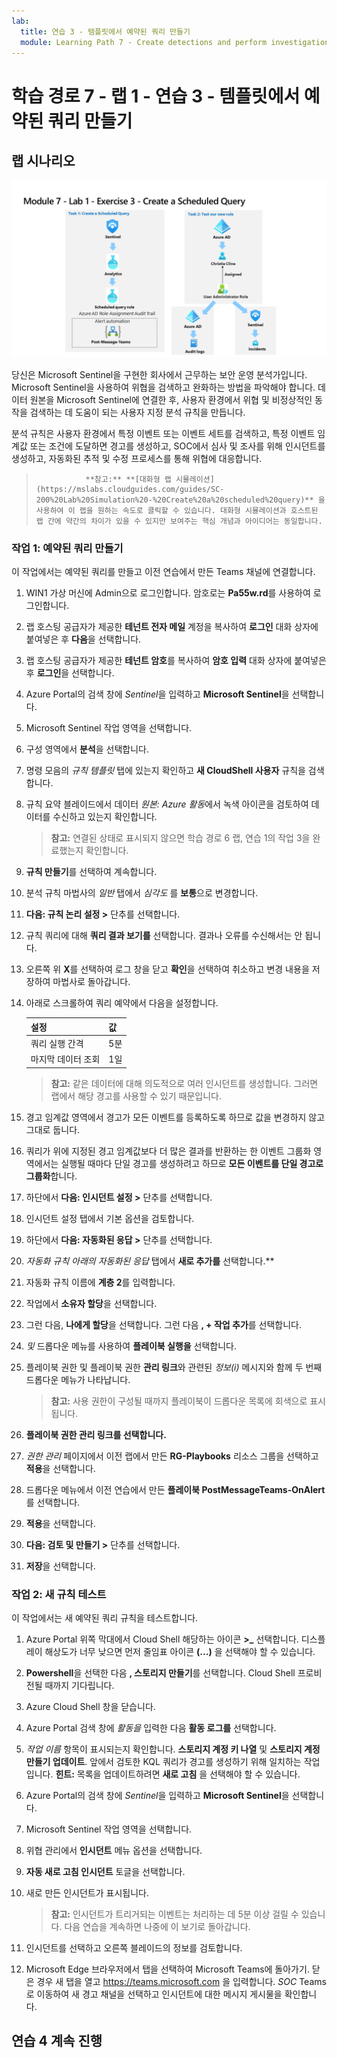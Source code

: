 ```yaml
---
lab:
  title: 연습 3 - 템플릿에서 예약된 쿼리 만들기
  module: Learning Path 7 - Create detections and perform investigations using Microsoft Sentinel
---
```


# 학습 경로 7 - 랩 1 - 연습 3 - 템플릿에서 예약된 쿼리 만들기

## 랩 시나리오

![랩 개요입니다.](../Media/SC-200-Lab_Diagrams_Mod7_L1_Ex3.png)

당신은 Microsoft Sentinel을 구현한 회사에서 근무하는 보안 운영 분석가입니다. Microsoft Sentinel을 사용하여 위협을 검색하고 완화하는 방법을 파악해야 합니다. 데이터 원본을 Microsoft Sentinel에 연결한 후, 사용자 환경에서 위협 및 비정상적인 동작을 검색하는 데 도움이 되는 사용자 지정 분석 규칙을 만듭니다.

분석 규칙은 사용자 환경에서 특정 이벤트 또는 이벤트 세트를 검색하고, 특정 이벤트 임계값 또는 조건에 도달하면 경고를 생성하고, SOC에서 심사 및 조사를 위해 인시던트를 생성하고, 자동화된 추적 및 수정 프로세스를 통해 위협에 대응합니다.

>                **참고:** **[대화형 랩 시뮬레이션](https://mslabs.cloudguides.com/guides/SC-200%20Lab%20Simulation%20-%20Create%20a%20scheduled%20query)** 을 사용하여 이 랩을 원하는 속도로 클릭할 수 있습니다. 대화형 시뮬레이션과 호스트된 랩 간에 약간의 차이가 있을 수 있지만 보여주는 핵심 개념과 아이디어는 동일합니다. 


### 작업 1: 예약된 쿼리 만들기

이 작업에서는 예약된 쿼리를 만들고 이전 연습에서 만든 Teams 채널에 연결합니다.

1. WIN1 가상 머신에 Admin으로 로그인합니다. 암호로는 **Pa55w.rd**를 사용하여 로그인합니다.  

1. 랩 호스팅 공급자가 제공한 **테넌트 전자 메일** 계정을 복사하여 **로그인** 대화 상자에 붙여넣은 후 **다음**을 선택합니다.

1. 랩 호스팅 공급자가 제공한 **테넌트 암호**를 복사하여 **암호 입력** 대화 상자에 붙여넣은 후 **로그인**을 선택합니다.

1. Azure Portal의 검색 창에 *Sentinel*을 입력하고 **Microsoft Sentinel**을 선택합니다.

1. Microsoft Sentinel 작업 영역을 선택합니다.

1. 구성 영역에서 **분석**을 선택합니다.

1. 명령 모음의 *규칙 템플릿* 탭에 있는지 확인하고 **새 CloudShell 사용자** 규칙을 검색합니다.

1. 규칙 요약 블레이드에서 데이터 *원본: Azure 활동*에서 녹색 아이콘을 검토하여 데이터를 수신하고 있는지 확인합니다.

    >**참고:** 연결된 상태로 표시되지 않으면 학습 경로 6 랩, 연습 1의 작업 3을 완료했는지 확인합니다.

1. **규칙 만들기**를 선택하여 계속합니다.

1. 분석 규칙 마법사의 *일반* 탭에서 *심각도* 를 **보통**으로 변경합니다.

1. **다음: 규칙 논리 설정 >** 단추를 선택합니다.

1. 규칙 쿼리에 대해 **쿼리 결과 보기를** 선택합니다. 결과나 오류를 수신해서는 안 됩니다.

1. 오른쪽 위 **X**를 선택하여 로그 창을 닫고 **확인**을 선택하여 취소하고 변경 내용을 저장하여 마법사로 돌아갑니다.

1. 아래로 스크롤하여 쿼리 예약에서 다음을 설정합니다.

    |설정|값|
    |---|---|
    |쿼리 실행 간격|5분|
    |마지막 데이터 조회|1일|

    >**참고:** 같은 데이터에 대해 의도적으로 여러 인시던트를 생성합니다. 그러면 랩에서 해당 경고를 사용할 수 있기 때문입니다.

1. 경고 임계값 영역에서 경고가 모든 이벤트를 등록하도록 하므로 값을 변경하지 않고 그대로 둡니다.

1. 쿼리가 위에 지정된 경고 임계값보다 더 많은 결과를 반환하는 한 이벤트 그룹화 영역에서는 실행될 때마다 단일 경고를 생성하려고 하므로 **모든 이벤트를 단일 경고로 그룹화**합니다.

1. 하단에서 **다음: 인시던트 설정 >** 단추를 선택합니다. 

1. 인시던트 설정 탭에서 기본 옵션을 검토합니다.

1. 하단에서 **다음: 자동화된 응답 >** 단추를 선택합니다.

1. *자동화 규칙 아래의 자동화된 응답* 탭에서 **새로 추가를** 선택합니다.**

1. 자동화 규칙 이름에 **계층 2**를 입력합니다.

1. 작업에서 **소유자 할당**을 선택합니다.

1. 그런 다음, **나에게 할당**을 선택합니다. 그런 다음 **, + 작업 추가**를 선택합니다.

1. *및* 드롭다운 메뉴를 사용하여 **플레이북 실행을** 선택합니다.

1. 플레이북 권한 및 플레이북 권한 **관리 링크**와 관련된 *정보(i)* 메시지와 함께 두 번째 드롭다운 메뉴가 나타납니다.

    >**참고:** 사용 권한이 구성될 때까지 플레이북이 드롭다운 목록에 회색으로 표시됩니다.

1. **플레이북 권한 관리 링크를 선택합니다.**

1. *권한 관리* 페이지에서 이전 랩에서 만든 **RG-Playbooks** 리소스 그룹을 선택하고 **적용**을 선택합니다.

1. 드롭다운 메뉴에서 이전 연습에서 만든 **플레이북 PostMessageTeams-OnAlert** 를 선택합니다.

1. **적용**을 선택합니다.

1. **다음: 검토 및 만들기 >** 단추를 선택합니다.
  
1. **저장**을 선택합니다.


### 작업 2: 새 규칙 테스트

이 작업에서는 새 예약된 쿼리 규칙을 테스트합니다.

1. Azure Portal 위쪽 막대에서 Cloud Shell 해당하는 아이콘 **>_** 선택합니다. 디스플레이 해상도가 너무 낮으면 먼저 줄임표 아이콘 **(...)** 을 선택해야 할 수 있습니다.

1. **Powershell**을 선택한 다음 **, 스토리지 만들기**를 선택합니다. Cloud Shell 프로비전될 때까지 기다립니다.

1. Azure Cloud Shell 창을 닫습니다.

1. Azure Portal 검색 창에 *활동을* 입력한 다음 **활동 로그를** 선택합니다.

1. *작업 이름* 항목이 표시되는지 확인합니다. **스토리지 계정 키 나열** 및 **스토리지 계정 만들기 업데이트**. 앞에서 검토한 KQL 쿼리가 경고를 생성하기 위해 일치하는 작업입니다. **힌트:** 목록을 업데이트하려면 **새로 고침** 을 선택해야 할 수 있습니다.

1. Azure Portal의 검색 창에 *Sentinel*을 입력하고 **Microsoft Sentinel**을 선택합니다.

1. Microsoft Sentinel 작업 영역을 선택합니다.

1. 위협 관리에서 **인시던트** 메뉴 옵션을 선택합니다.

1. **자동 새로 고침 인시던트** 토글을 선택합니다.

1. 새로 만든 인시던트가 표시됩니다.

    >**참고:** 인시던트가 트리거되는 이벤트는 처리하는 데 5분 이상 걸릴 수 있습니다. 다음 연습을 계속하면 나중에 이 보기로 돌아갑니다.

1. 인시던트를 선택하고 오른쪽 블레이드의 정보를 검토합니다.

1. Microsoft Edge 브라우저에서 탭을 선택하여 Microsoft Teams에 돌아가기. 닫은 경우 새 탭을 열고 https://teams.microsoft.com 을 입력합니다. *SOC* Teams로 이동하여 새 경고 채널을 선택하고 인시던트에 대한 메시지 게시물을 확인합니다.


## 연습 4 계속 진행
